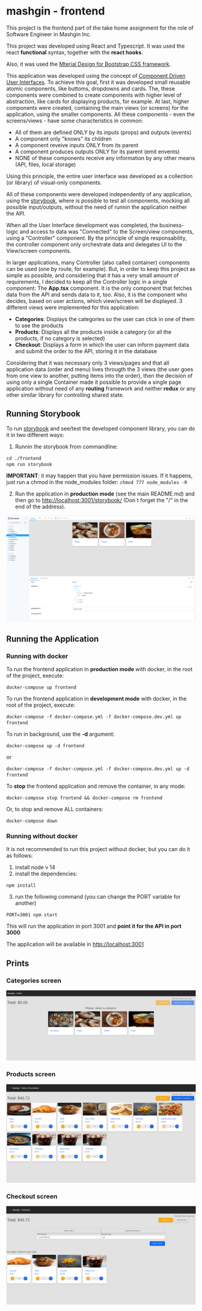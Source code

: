 # mashgin - frontend


This project is the frontend part of the take home assignment for the role of Software Engineer in Mashgin Inc.

This project was developed using React and Typescript. It was used the react **functional** syntax, together with the **react hooks**.

Also, it was used the  [Mterial Design for Bootstrap CSS framework](https://mdbootstrap.com/).

This application was developed using the concept of [Component Driven User Interfaces](https://www.componentdriven.org/). To achieve this goal, first it was developed small reusable atomic components, like buttoms, dropdowns and cards. The, these components were combined to create components with higher level of abstraction, like cards for displaying products, for example. At last, higher components were created, containing the main views (or screens) for the application, using the smaller components. All these components - even the screens/views - have some characteristics in common:

* All of them are defined ONLY by its inputs (props) and outputs (events)
* A component only "knows" its children
* A component reveive inputs ONLY from its parent
* A component produces outputs ONLY for its parent (emit envents)
* NONE of these components receive any information by any other means (API, files, local storage)

Using this principle, the entire user interface was developed as a collection (or library) of visual-only components.

All of these components were developed independently of any application, using the [storybook](https://storybook.js.org/), where is possible to test all components, mocking all possible input/outputs, without the need of runnin the application neither the API.

When all the User Interface development was completed, the business-logic and access to data was "Connected" to the Screen/view components, using a "Controller" component. By the principle of single responsability, the controller component only orchestrate data and delegates UI to the View/screen components.

In larger applications, many Controller (also called container) components can be used (one by route, for example). But, in order to keep this project as simple as possible, and considering that it has a very small amount of requirements, I decided to keep all the Controller logic in a single component: The **App.tsx** component. It is the only component that fetches data from the API and sends data to it, too. Also, it is the component who decides, based on user actions, which view/screen will be displayed. 3 different views were implemented for this application:

* **Categories**: Displays the categories so the user can click in one of them to see the products
* **Products**: Displays all the products inside a category (or all the products, if no category is selected)
* **Checkout**: Displays a form in which the user can inform payment data and submit the order to the API, storing it in the database

Considering that it was necessary only 3 views/pages and that all application data (order and menu) lives througth the 3 views (the user goes from one view to another, putting items into the order), then the decision of using only a single Container made it possible to provide a single page application without need of any **routing** framework and neither **redux** or any other similar library for controlling shared state.

## Running Storybook

To run [storybook](https://storybook.js.org/) and see/test the developed component library, you can do it in two different ways:

1. Runnin the storybook from commandline:

```
cd ./frontend
npm run storybook
```

**IMPORTANT**: it may happen that you have permission issues. If it happens, just run a chmod in the node_modules folder: ```chmod 777 node_modules -R```

2. Run the application in **production mode** (see the main README.md) and then go to [http://localhost:3001/storybook/](http://localhost:3001/storybook/) (Don`t forget the "/" in the end of the address).

![Storybook](../resources/prints/6-storybook.png?raw=true "Storybook")


## Running the Application

### Running with docker

To run the frontend application in **production mode** with docker, in the root of the project, execute:

```
docker-compose up frontend
```

To run the frontend application in **development mode** with docker, in the root of the project, execute:

```
docker-compose -f docker-compose.yml -f docker-compose.dev.yml up frontend
```

To run in background, use the **-d** argument:

```
docker-compose up -d frontend
```
or
```
docker-compose -f docker-compose.yml -f docker-compose.dev.yml up -d frontend
```

To **stop** the frontend application and remove the container, in any mode:

```
docker-compose stop frontend && docker-compose rm frontend
```

Or, to stop and remove ALL containers:


```
docker-compose down
```



### Running without docker

It is not recommended to run this project without docker, but you can do it as follows:

1. install node v 14
2. install the dependencies:
```
npm install
```
3. run the following command (you can change the PORT variable for another)
```
PORT=3001 npm start
```

This will run the application in port 3001 and **point it for the API in port 3000**

The application will be available in [http://localhost:3001](http://localhost:3001)

## Prints

### Categories screen

![Categories Screen](../resources/prints/1-categories.png?raw=true "Categories")


### Products screen

![Products Screen](../resources/prints/2-products.png?raw=true "Products")

### Checkout screen

![Checkout Screen](../resources/prints/3-checkout.png?raw=true "Checkout")